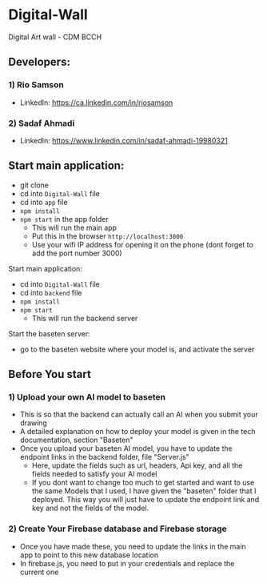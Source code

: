 # Digital-Wall
Digital Art wall  - CDM BCCH

## Developers:
### 1) Rio Samson
- LinkedIn: https://ca.linkedin.com/in/riosamson
### 2) Sadaf Ahmadi
- LinkedIn: https://www.linkedin.com/in/sadaf-ahmadi-19980321

## Start main application:
- git clone
- cd into ```Digital-Wall``` file
- cd into ```app``` file
- ```npm install```
- ```npm start``` in the app folder
   - This will run the main app
   - Put this in the browser ```http://localhost:3000```
   - Use your wifi IP address for opening it on the phone (dont forget to add the port number 3000)

Start main application:
- cd into ```Digital-Wall``` file
- cd into ```backend``` file
- ```npm install```
- ```npm start```
   - This will run the backend server

Start the baseten server:
- go to the baseten website where your model is, and activate the server 


## Before You start 
### 1) Upload your own AI model to baseten
  - This is so that the backend can actually call an AI when you submit your drawing
  - A detailed explanation on how to deploy your model is given in the tech documentation, section "Baseten"
- Once you upload your baseten AI model, you have to update the endpoint links in the backend folder, file "Server.js"
  - Here, update the fields such as url, headers, Api key, and all the fields needed to satisfy your AI model
  - If you dont want to change too much to get started and want to use the same Models that I used, I have given the "baseten" folder that I deployed. This way you will just have to update the endpoint link and key and not the fields of the model.
### 2) Create Your Firebase database and Firebase storage
- Once you have made these, you need to update the links in the main app to point to this new database location
- In firebase.js, you need to put in your credentials and replace the current one


